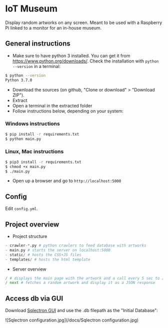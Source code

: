 # IoT Museum
Display random artworks on any screen. Meant to be used with a Raspberry Pi linked to a monitor for an in-house museum.

## General instructions
- Make sure to have python 3 installed. You can get it from https://www.python.org/downloads/. Check the installation with `python --version` in a terminal:
```bash
$ python --version
Python 3.7.0
```
- Download the sources (on github, "Clone or download" > "Download ZIP").
- Extract
- Open a terminal in the extracted folder
- Follow instructions below, depending on your system:

### Windows instructions
```bash
$ pip install -r requirements.txt
$ python main.py
```

### Linux, Mac instructions
```bash
$ pip3 install -r requirements.txt
$ chmod +x main.py
$ ./main.py
```

- Open up a browser and go to `http://localhost:5000`

## Config
Edit `config.yml`.

## Project overview
- Project structure
```python
- crawler-*.py # python crawlers to feed database with artworks
- main.py # starts the server on localhost:5000
- static/ # hosts the CSS+JS files
- templates/ # hosts the html template
```

- Server overview
```python
/ # displays the main page with the artwork and a call every 5 sec to /next
/ next # fetches a random artwork and display it as a JSON response
```

## Access db via GUI
Download [Sqlectron GUI](https://sqlectron.github.io/) and use the .db filepath as the "Initial Database":

![Sqlectron configuration.jpg](/docs/Sqlectron configuration.jpg)
